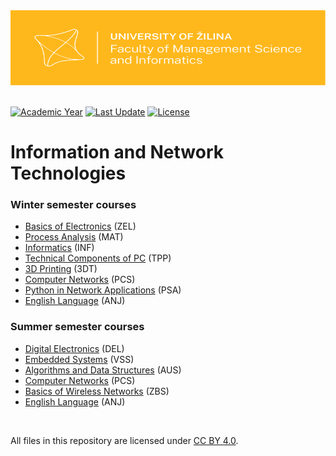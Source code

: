 <a href="https://www.fri.uniza.sk/" target="_blank">
  <img width="100%" height="120" src="https://raw.githubusercontent.com/bksivn/Hello/main/Logo_FRI_UNIZA_horizontalne_farebne_s_pozadim_s_ochrannou_zonou_EN.svg">
</a>

<br/>
<br/>

[![Academic Year](https://img.shields.io/static/v1?label=Academic%20Year&message=2021/2022&color=ffb81c&labelColor=002d72&style=flat-square)](#!)
[![Last Update](https://img.shields.io/github/last-commit/bksivn/gh_repo_08/AY_2021-2022?label=Last%20Update&color=ffb81c&labelColor=002d72&style=flat-square)](#!)
[![License](https://img.shields.io/static/v1?label=License&message=CC%20BY%204.0&color=ffb81c&labelColor=002d72&style=flat-square)](http://creativecommons.org/licenses/by/4.0/)


# Information and Network Technologies


### Winter semester courses

- [Basics of Electronics](./AY_2021-2022__01_Winter_Semester/01_ZEL_Basics_of_Electronics) (ZEL)
- [Process Analysis](#!) (MAT)
- [Informatics](./AY_2021-2022__01_Winter_Semester/03_INF_Informatics) (INF)
- [Technical Components of PC](#!) (TPP)
- [3D Printing](#!) (3DT)
- [Computer Networks](#!) (PCS)
- [Python in Network Applications](#!) (PSA)
- [English Language](#!) (ANJ)


### Summer semester courses

- [Digital Electronics](#!) (DEL)
- [Embedded Systems](#!) (VSS)
- [Algorithms and Data Structures](#!) (AUS)
- [Computer Networks](#!) (PCS)
- [Basics of Wireless Networks](#!) (ZBS)
- [English Language](#!) (ANJ)

<br/>

All files in this repository are licensed under [CC BY 4.0](http://creativecommons.org/licenses/by/4.0/).
